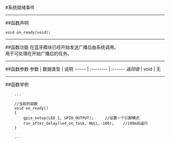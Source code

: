 #系统就绪事件
***
##函数声明
```
void on_ready(void);
```

***
##函数功能
在蓝牙模块已经开始发送广播后由系统调用。  
用于可处理在开始广播后的任务。

***
##函数参数
参数    | 数据类型   | 说明
:----- | :-------- | :------
*返回值*  | void      | 无

***
##函数举例
```
	...
	
	//当前的函数
	void on_ready()
	{
		gpio_setup(LED_1, GPIO_OUTPUT);		//设置一个引脚模式
		run_after_delay(led_on_task, NULL, 100);    //100m后运行
	}
	
	...
```